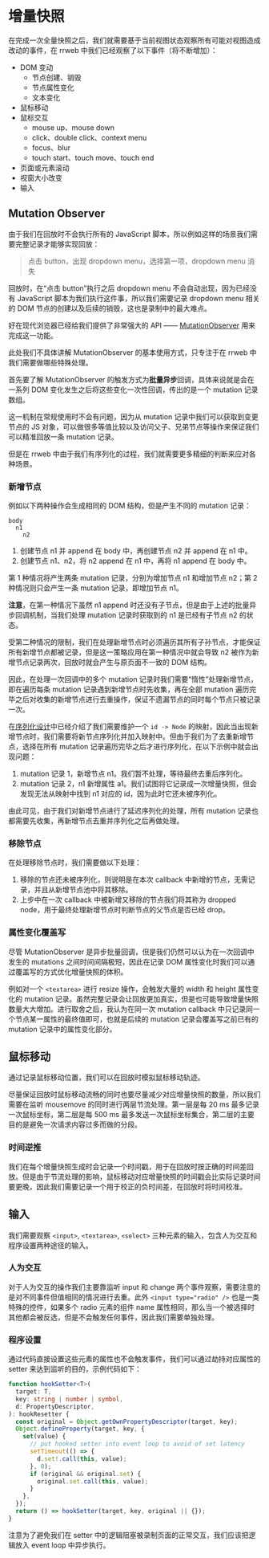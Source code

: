 # 增量快照

在完成一次全量快照之后，我们就需要基于当前视图状态观察所有可能对视图造成改动的事件，在 rrweb 中我们已经观察了以下事件（将不断增加）：

- DOM 变动
  - 节点创建、销毁
  - 节点属性变化
  - 文本变化
- 鼠标移动
- 鼠标交互
  - mouse up、mouse down
  - click、double click、context menu
  - focus、blur
  - touch start、touch move、touch end
- 页面或元素滚动
- 视窗大小改变
- 输入

## Mutation Observer

由于我们在回放时不会执行所有的 JavaScript 脚本，所以例如这样的场景我们需要完整记录才能够实现回放：

> 点击 button，出现 dropdown menu，选择第一项，dropdown menu 消失

回放时，在“点击 button”执行之后 dropdown menu 不会自动出现，因为已经没有 JavaScript 脚本为我们执行这件事，所以我们需要记录 dropdown menu 相关的 DOM 节点的创建以及后续的销毁，这也是录制中的最大难点。

好在现代浏览器已经给我们提供了非常强大的 API —— [MutationObserver](https://developer.mozilla.org/en-US/docs/Web/API/MutationObserver) 用来完成这一功能。

此处我们不具体讲解 MutationObserver 的基本使用方式，只专注于在 rrweb 中我们需要做哪些特殊处理。

首先要了解 MutationObserver 的触发方式为**批量异步**回调，具体来说就是会在一系列 DOM 变化发生之后将这些变化一次性回调，传出的是一个 mutation 记录数组。

这一机制在常规使用时不会有问题，因为从 mutation 记录中我们可以获取到变更节点的 JS 对象，可以做很多等值比较以及访问父子、兄弟节点等操作来保证我们可以精准回放一条 mutation 记录。

但是在 rrweb 中由于我们有序列化的过程，我们就需要更多精细的判断来应对各种场景。

### 新增节点

例如以下两种操作会生成相同的 DOM 结构，但是产生不同的 mutation 记录：

```
body
  n1
    n2
```

1. 创建节点 n1 并 append 在 body 中，再创建节点 n2 并 append 在 n1 中。
2. 创建节点 n1、n2，将 n2 append 在 n1 中，再将 n1 append 在 body 中。

第 1 种情况将产生两条 mutation 记录，分别为增加节点 n1 和增加节点 n2；第 2 种情况则只会产生一条 mutation 记录，即增加节点 n1。

**注意**，在第一种情况下虽然 n1 append 时还没有子节点，但是由于上述的批量异步回调机制，当我们处理 mutation 记录时获取到的 n1 是已经有子节点 n2 的状态。

受第二种情况的限制，我们在处理新增节点时必须遍历其所有子孙节点，才能保证所有新增节点都被记录，但是这一策略应用在第一种情况中就会导致 n2 被作为新增节点记录两次，回放时就会产生与原页面不一致的 DOM 结构。

因此，在处理一次回调中的多个 mutation 记录时我们需要“惰性”处理新增节点，即在遍历每条 mutation 记录遇到新增节点时先收集，再在全部 mutation 遍历完毕之后对收集的新增节点进行去重操作，保证不遗漏节点的同时每个节点只被记录一次。

在[序列化设计](./serialization.zh_CN.md)中已经介绍了我们需要维护一个 `id -> Node` 的映射，因此当出现新增节点时，我们需要将新节点序列化并加入映射中。但由于我们为了去重新增节点，选择在所有 mutation 记录遍历完毕之后才进行序列化，在以下示例中就会出现问题：

1. mutation 记录 1，新增节点 n1。我们暂不处理，等待最终去重后序列化。
2. mutation 记录 2，n1 新增属性 a1。我们试图将它记录成一次增量快照，但会发现无法从映射中找到 n1 对应的 id，因为此时它还未被序列化。

由此可见，由于我们对新增节点进行了延迟序列化的处理，所有 mutation 记录也都需要先收集，再新增节点去重并序列化之后再做处理。

### 移除节点

在处理移除节点时，我们需要做以下处理：

1. 移除的节点还未被序列化，则说明是在本次 callback 中新增的节点，无需记录，并且从新增节点池中将其移除。
2. 上步中在一次 callback 中被新增又移除的节点我们将其称为 dropped node，用于最终处理新增节点时判断节点的父节点是否已经 drop。

### 属性变化覆盖写

尽管 MutationObserver 是异步批量回调，但是我们仍然可以认为在一次回调中发生的 mutations 之间时间间隔极短，因此在记录 DOM 属性变化时我们可以通过覆盖写的方式优化增量快照的体积。

例如对一个 `<textarea>` 进行 resize 操作，会触发大量的 width 和 height 属性变化的 mutation 记录。虽然完整记录会让回放更加真实，但是也可能导致增量快照数量大大增加。进行取舍之后，我认为在同一次 mutation callback 中只记录同一个节点某一属性的最终值即可，也就是后续的 mutation 记录会覆盖写之前已有的 mutation 记录中的属性变化部分。

## 鼠标移动

通过记录鼠标移动位置，我们可以在回放时模拟鼠标移动轨迹。

尽量保证回放时鼠标移动流畅的同时也要尽量减少对应增量快照的数量，所以我们需要在监听 mousemove 的同时进行两层节流处理。第一层是每 20 ms 最多记录一次鼠标坐标，第二层是每 500 ms 最多发送一次鼠标坐标集合，第二层的主要目的是避免一次请求内容过多而做的分段。

### 时间逆推

我们在每个增量快照生成时会记录一个时间戳，用于在回放时按正确的时间差回放。但是由于节流处理的影响，鼠标移动对应增量快照的时间戳会比实际记录时间要更晚，因此我们需要记录一个用于校正的负时间差，在回放时将时间校准。

## 输入

我们需要观察 `<input>`, `<textarea>`, `<select>` 三种元素的输入，包含人为交互和程序设置两种途径的输入。

### 人为交互

对于人为交互的操作我们主要靠监听 input 和 change 两个事件观察，需要注意的是对不同事件但值相同的情况进行去重。此外 `<input type="radio" />` 也是一类特殊的控件，如果多个 radio 元素的组件 name 属性相同，那么当一个被选择时其他都会被反选，但是不会触发任何事件，因此我们需要单独处理。

### 程序设置

通过代码直接设置这些元素的属性也不会触发事件，我们可以通过劫持对应属性的 setter 来达到监听的目的，示例代码如下：

```typescript
function hookSetter<T>(
  target: T,
  key: string | number | symbol,
  d: PropertyDescriptor,
): hookResetter {
  const original = Object.getOwnPropertyDescriptor(target, key);
  Object.defineProperty(target, key, {
    set(value) {
      // put hooked setter into event loop to avoid of set latency
      setTimeout(() => {
        d.set!.call(this, value);
      }, 0);
      if (original && original.set) {
        original.set.call(this, value);
      }
    },
  });
  return () => hookSetter(target, key, original || {});
}
```

注意为了避免我们在 setter 中的逻辑阻塞被录制页面的正常交互，我们应该把逻辑放入 event loop 中异步执行。
